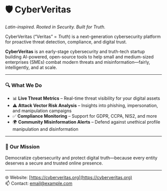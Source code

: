 # 🛡️ CyberVeritas  
*Latin-inspired. Rooted in Security. Built for Truth.*

CyberVeritas (“Veritas” = *Truth*) is a next-generation cybersecurity platform for proactive threat detection, compliance, and digital trust.

**CyberVeritas** is an early-stage cybersecurity and truth-tech startup building AI-powered, open-source tools to help small and medium-sized enterprises (SMEs) combat modern threats and misinformation—fairly, intelligently, and at scale.

---

### 🔍 What We Do
- 📊 **Live Threat Metrics** – Real-time threat visibility for your digital assets
- ⚠️ **Attack Vector Risk Analysis** – Insights into phishing, impersonation, and manipulation campaigns
- ✅ **Compliance Monitoring** – Support for GDPR, CCPA, NIS2, and more
- 🌍 **Community Misinformation Alerts** – Defend against unethical profile manipulation and disinformation

---

### 🎯 Our Mission  
Democratize cybersecurity and protect digital truth—because every entity deserves a secure and trusted online presence.

---

🌐 Website: [https://cyberveritas.org](https://cyberveritas.org)  
📫 Contact: [email@example.com](mailto:email@example.com)

